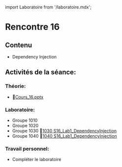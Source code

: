 import Laboratoire from '/laboratoire.mdx';

# Rencontre 16

## Contenu

- Dependency Injection

## Activités de la séance: 

### Théorie:  
- 🔗[Cours_16.pptx](https://cegepedouardmontpetit.sharepoint.com/:p:/s/CMT420InformatiqueComitesCours-3W6/ESHNY65JlMVOgIdYHxgJ_fEBBRGcSH7uVOa3dqgyTm5rYQ)

### Laboratoire: 
- Groupe 1010 
- Groupe 1020
- Groupe 1030 🔗[1030 S16_Lab1_DependencyInjection](https://classroom.github.com/a/lnzzOfw6)
- Groupe 1040 🔗[1040 S16_Lab1_DependencyInjection](https://classroom.github.com/a/hfobjgWO)

### Travail personnel:
- Compléter le laboratoire 